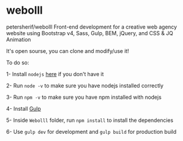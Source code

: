 # webolll
petersherif/webolll
Front-end development for a creative web agency website using Bootstrap v4, Sass, Gulp, BEM, jQuery, and CSS &amp; JQ Animation

It's open sourse, you can clone and modify/use it!

To do so:

1- Install `nodejs` [here](https://nodejs.org/en/) if you don't have it

2- Run `node -v` to make sure you have nodejs installed correctly

3- Run `npm -v` to make sure you have npm installed with nodejs

4- Install [Gulp](https://gulpjs.com/)

5- Inside `Webolll` folder, run `npm install` to install the dependencies

6- Use `gulp dev` for development and `gulp build` for production build
